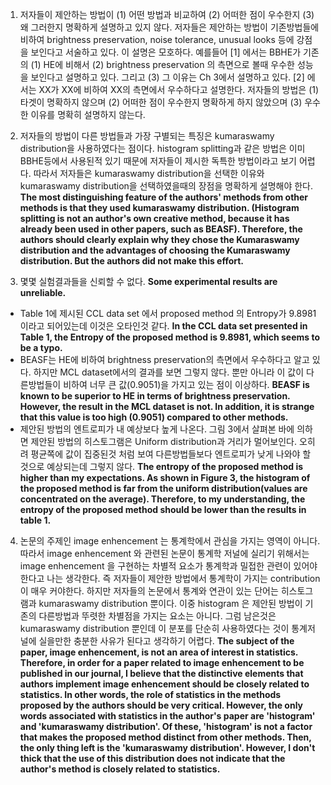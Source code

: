 1. 저자들이 제안하는 방법이 (1) 어떤 방법과 비교하여 (2) 어떠한 점이 우수한지 (3) 왜 그러한지 명확하게 설명하고 있지 않다. 
저자들은 제안하는 방법이 기존방법들에 비하여 brightness preservation, noise tolerance, unusual looks 등에 강점을 보인다고 서술하고 있다. 
이 설명은 모호하다. 예를들어 [1] 에서는 BBHE가 기존의 (1) HE에 비해서 (2) brightness preservation 의 측면으로 볼때 우수한 성능을 보인다고 설명하고 있다. 그리고 (3) 그 이유는 Ch 3에서 설명하고 있다. [2] 에서는 XX가 XX에 비하여 XX의 측면에서 우수하다고 설명한다. 저자들의 방법은 (1) 타겟이 명확하지 않으며 (2) 어떠한 점이 우수한지 명확하게 하지 않았으며 (3) 우수한 이유를 명확히 설명하지 않는다. 

2. 저자들의 방법이 다른 방법들과 가장 구별되는 특징은 kumaraswamy distribution을 사용하였다는 점이다. 
histogram splitting과 같은 방법은 이미 BBHE등에서 사용된적 있기 때문에 저자들이 제시한 독특한 방법이라고 보기 어렵다. 
따라서 저자들은 kumaraswamy distribution을 선택한 이유와 kumaraswamy distribution을 선택하였을때의 장점을 명확하게 설명해야 한다. 
**The most distinguishing feature of the authors' methods from other methods is that they used kumaraswamy distribution.
(Histogram splitting is not an author's own creative method, because it has already been used in other papers, such as BEASF).
Therefore, the authors should clearly explain why they chose the Kumaraswamy distribution and the advantages of choosing the Kumaraswamy distribution. But the authors did not make this effort.**


3. 몇몇 실험결과들을 신뢰할 수 없다. **Some experimental results are unreliable.**
- Table 1에 제시된 CCL data set 에서 proposed method 의 Entropy가 9.8981 이라고 되어있는데 이것은 오타인것 같다. **In the CCL data set presented in Table 1, the Entropy of the proposed method is 9.8981, which seems to be a typo.**
- BEASF는 HE에 비하여 brightness preservation의 측면에서 우수하다고 알고 있다. 하지만 MCL dataset에서의 결과를 보면 그렇지 않다. 뿐만 아니라 이 값이 다른방법들이 비하여 너무 큰 값(0.9051)을 가지고 있는 점이 이상하다. **BEASF is known to be superior to HE in terms of brightness preservation. However, the result in the MCL dataset is not. In addition, it is strange that this value is too high (0.9051) compared to other methods.** 
- 제안된 방법의 엔트로피가 내 예상보다 높게 나온다. 그림 3에서 살펴본 바에 의하면 제안된 방법의 히스토그램은 Uniform distribution과 거리가 멀어보인다. 오히려 평균쪽에 값이 집중된것 처럼 보여 다른방법들보다 엔트로피가 낮게 나와야 할 것으로 예상되는데 그렇지 않다. **The entropy of the proposed method is higher than my expectations. As shown in Figure 3, the histogram of the proposed method is far from the uniform distribution(values are concentrated on the average). Therefore, to my understanding, the entropy of the proposed method should be lower than the results in table 1.** 

4. 논문의 주제인 image enhencement 는 통계학에서 관심을 가지는 영역이 아니다. 
따라서 image enhencement 와 관련된 논문이 통계학 저널에 실리기 위해서는 image enhencement 을 구현하는 차별적 요소가 통계학과 밀접한 관련이 있어야한다고 나는 생각한다. 
즉 저자들이 제안한 방법에서 통계학이 가지는 contribution 이 매우 커야한다. 
하지만 저자들의 논문에서 통계와 연관이 있는 단어는 히스토그램과 kumaraswamy distribution 뿐이다. 
이중 histogram 은 제안된 방법이 기존의 다른방법과 뚜렷한 차별점을 가지는 요소는 아니다. 
그럼 남은것은 kumaraswamy distribution 뿐인데 이 분포를 단순히 사용하였다는 것이 통계저널에 실을만한 충분한 사유가 된다고 생각하기 어렵다. 
**The subject of the paper, image enhencement, is not an area of interest in statistics.
Therefore, in order for a paper related to image enhencement to be published in our journal, I believe that the distinctive elements that authors implement image enhencement should be closely related to statistics. In other words, the role of statistics in the methods proposed by the authors should be very critical. However, the only words associated with statistics in the author's paper are 'histogram' and 'kumaraswamy distribution'.
Of these, 'histogram' is not a factor that makes the proposed method distinct from other methods.
Then, the only thing left is the 'kumaraswamy distribution'. However, I don't thick that the use of this distribution does not indicate that the author's method is closely related to statistics.**
